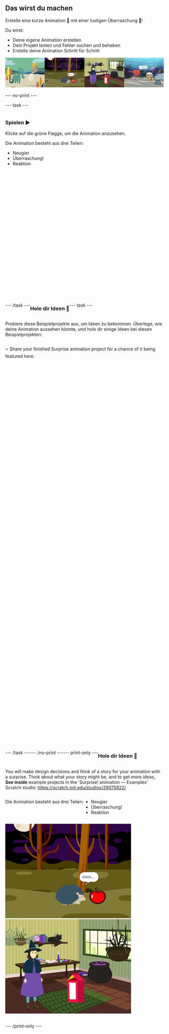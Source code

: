 ## Das wirst du machen

Erstelle eine kurze Animation 🎥 mit einer lustigen Überraschung 🎉!

Du wirst:

+ Deine eigene Animation erstellen
+ Dein Projekt testen und Fehler suchen und beheben
+ Erstelle deine Animation Schritt für Schritt

![Beispielprojekte.](images/surprise-example.png)

--- no-print ---

--- task ---

<div style="display: flex; flex-wrap: wrap">
<div style="flex-basis: 200px; flex-grow: 1">  

### Spielen ▶️ 

Klicke auf die grüne Flagge, um die Animation anzusehen.

Die Animation besteht aus drei Teilen:
+ Neugier
+ Überraschung!
+ Reaktion

</div>
<div>
<div class="scratch-preview" style="margin-left: 15px;">
  <iframe allowtransparency="true" width="485" height="402" src="" frameborder="0"></iframe>
</div>

</div>

--- /task ---

### Hole dir Ideen 💭

--- task ---

Probiere diese Beispielprojekte aus, um Ideen zu bekommen. Überlege, wie deine Animation aussehen könnte, und hole dir einige Ideen bei diesen Beispielprojekten:

⭐ Share your finished Surprise animation project for a chance of it being featured here.
<div class="scratch-preview" style="margin-left: 15px;">
  <iframe allowtransparency="true" width="485" height="402" src="" frameborder="0"></iframe>
</div>
<div class="scratch-preview" style="margin-left: 15px;">
  <iframe allowtransparency="true" width="485" height="402" src="" frameborder="0"></iframe>
</div>
<div class="scratch-preview" style="margin-left: 15px;">
  <iframe allowtransparency="true" width="485" height="402" src="" frameborder="0"></iframe>
</div>

--- /task ---

--- /no-print ---

--- print-only ---

### Hole dir Ideen 💭

You will make design decisions and think of a story for your animation with a surprise. Think about what your story might be, and to get more ideas, **See inside** example projects in the 'Surprise! animation — Examples' Scratch studio: https://scratch.mit.edu/studios/29075822/

Die Animation besteht aus drei Teilen:
+ Neugier
+ Überraschung!
+ Reaktion

![Das „BUH!“-Projekt.](images/boo.png) ![Das Projekt „Katzenmagie“.](images/cat-magic.png)

--- /print-only ---

 
